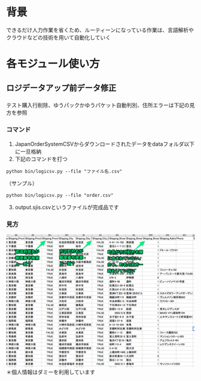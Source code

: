 # 背景
できるだけ人力作業を省くため、ルーティーンになっている作業は、言語解析やクラウドなどの技術を用いて自動化していく

# 各モジュール使い方
## ロジデータアップ前データ修正
### 
テスト購入行削除、ゆうパックかゆうパケット自動判別、住所エラーは下記の見方を参照

### コマンド
1. JapanOrderSystemCSVからダウンロードされたデータをdataフォルダ以下に一旦格納
2. 下記のコマンドを打つ
```
python bin/logicsv.py --file "ファイル名.csv"
```
（サンプル）
```
python bin/logicsv.py --file "order.csv"
```
3. output.sjis.csvというファイルが完成品です

### 見方
![画像](https://raw.githubusercontent.com/Hajimex/acp_RPA/master/src/Screen_Shot_2019-06-08_at_0_55_04.png?token=AAKXSPIL4J7FZ6MK6D2GTQK5APC2E "画像")
＊個人情報はダミーを利用しています
